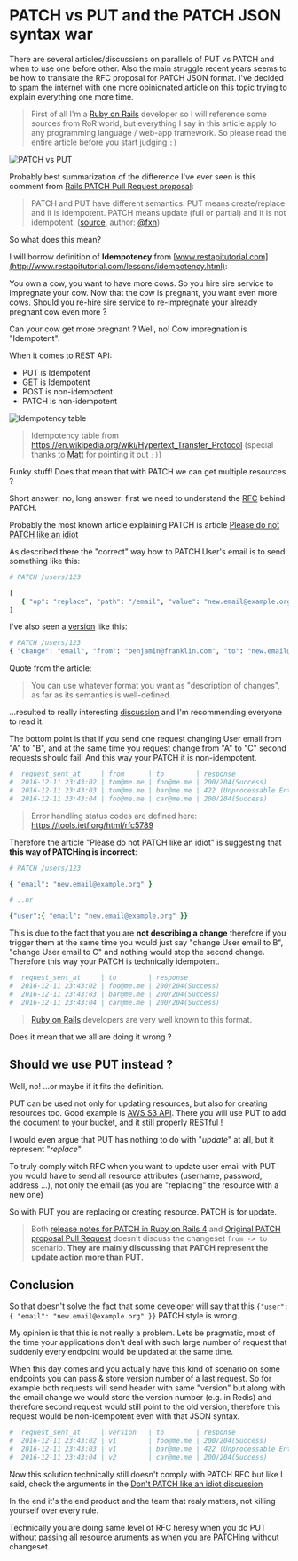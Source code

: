 # PATCH vs PUT and the PATCH JSON syntax war

There are several articles/discussions on parallels of PUT vs PATCH and
when to use one before other.
Also the main struggle recent years seems to be how to translate the RFC proposal
for PATCH JSON format.
I've decided to spam the internet with one more opinionated article on this topic
trying to explain everything one more time.


> First of all I'm a [Ruby on Rails](http://rubyonrails.org/) developer so I will reference some
> sources from RoR world, but everything I say in this article apply to any programming language / web-app
> framework. So please read the entire article before you start judging `:)`


![PATCH vs PUT](https://raw.githubusercontent.com/equivalent/scrapbook2/master/assets/images/2016/put-or-patch.jpg)

Probably best summarization of the difference I've ever seen is this comment
from [Rails PATCH Pull Request proposal](https://github.com/rails/rails/pull/505):

> PATCH and PUT have different semantics. PUT means create/replace and it is idempotent.
> PATCH means update (full or partial) and it is not idempotent. ([source](https://github.com/rails/rails/pull/505#issuecomment-3225622), author: [@fxn](https://github.com/fxn))

So what does this mean?

I will borrow definition of **Idempotency** from [www.restapitutorial.com](http://www.restapitutorial.com/lessons/idempotency.html):

You own a cow, you want to have more cows. So you hire sire service to impregnate your cow.
Now that the cow is pregnant, you want even more cows. Should you re-hire sire service to re-impregnate your
already pregnant cow even more ?

Can your cow get more pregnant ? Well, no! Cow impregnation is "Idempotent".

When it comes to REST API:

* PUT is Idempotent
* GET is Idempotent
* POST is non-idempotent
* PATCH is non-idempotent

![Idempotency table](https://raw.githubusercontent.com/equivalent/scrapbook2/master/assets/images/2016/put-patch-idempotance-table.png) 

> Idempotency table from https://en.wikipedia.org/wiki/Hypertext_Transfer_Protocol  (special thanks to [Matt](https://github.com/orgs/Pobble/people/MatthijsHovelynck) for pointing it out `;)`)

Funky stuff! Does that mean that with PATCH we can get multiple
resources ?

Short answer: no, long answer: first we need to understand
the [RFC](https://tools.ietf.org/html/rfc5789) behind PATCH.

Probably the most known article explaining PATCH is article
[Please do not PATCH like an idiot](http://williamdurand.fr/2014/02/14/please-do-not-patch-like-an-idiot/)

As described there the "correct" way how to PATCH User's email is to send something like this:

```ruby
# PATCH /users/123

[
   { "op": "replace", "path": "/email", "value": "new.email@example.org" }
]
```


I've also seen a [version](http://softwareengineering.stackexchange.com/questions/260818/why-patch-method-is-not-idempotent) like this:

```ruby
# PATCH /users/123
{ "change": "email", "from": "benjamin@franklin.com", "to": "new.email@example.org" }
```

Quote from the article:

> You can use whatever format you want as "description of changes", as
> far as its semantics is well-defined.

...resulted to really interesting
[discussion](http://williamdurand.fr/2014/02/14/please-do-not-patch-like-an-idiot/#disqus_thread) and I'm recommending
everyone to read it.

The bottom point is that if you send one request changing User email from "A"
to "B", and at the same time you request change from "A" to "C" second
requests should fail! And this way your PATCH it is non-idempotent.

```ruby
#  request_sent_at     | from      | to        | response
#  2016-12-11 23:43:02 | tom@me.me | foo@me.me | 200/204(Success)
#  2016-12-11 23:43:03 | tom@me.me | bar@me.me | 422 (Unprocessable Entity)
#  2016-12-11 23:43:04 | foo@me.me | car@me.me | 200/204(Success)
```

> Error handling status codes are defined here: https://tools.ietf.org/html/rfc5789

Therefore the article "Please do not PATCH like an idiot" is suggesting that **this way of PATCHing is incorrect**:

```ruby
# PATCH /users/123

{ "email": "new.email@example.org" }

# ..or

{"user":{ "email": "new.email@example.org" }}
```

This is due to the fact that you are **not describing a change**
therefore if you trigger them at the same time you would just say
"change User email to B", "change User email to C" and nothing would stop the second change.
Therefore this way your PATCH is technically idempotent.

```ruby
#  request_sent_at     | to        | response
#  2016-12-11 23:43:02 | foo@me.me | 200/204(Success)
#  2016-12-11 23:43:03 | bar@me.me | 200/204(Success)
#  2016-12-11 23:43:04 | car@me.me | 200/204(Success)
```

> [Ruby on Rails](http://rubyonrails.org/) developers are very well known to this format.

Does it mean that we all are doing it wrong ?

## Should we use PUT instead ?

Well, no! ...or maybe if it fits the definition.

PUT can be used not only for updating resources, but also for creating resources
too. Good example is [AWS S3 API](http://docs.aws.amazon.com/AmazonS3/latest/API/RESTObjectPUT.html).
There you will use PUT to add the document to your bucket, and it still
properly RESTful !

I would even argue that PUT has nothing to do with
"*update*" at all, but it represent "*replace*".

To truly comply witch RFC when you want to update user email with
PUT you would have to send all resource attributes (username, password,
address ...), not only the email (as you are "replacing" the resource with a new one)

So with PUT you are replacing or creating resource.
PATCH is for update.

> Both [release notes for PATCH in Ruby on Rails 4](http://weblog.rubyonrails.org/2012/2/26/edge-rails-patch-is-the-new-primary-http-method-for-updates/)
> and [Original PATCH proposal Pull Request](https://github.com/rails/rails/pull/505)
> doesn't discuss the changeset `from -> to` scenario. **They are mainly discussing that PATCH
> represent the update action more than PUT.**

## Conclusion

So that doesn't solve the fact that some developer will say that this
`{"user":{ "email": "new.email@example.org" }}` PATCH style is wrong.

My opinion is that this is not really a problem. Lets be pragmatic, most of the time your
applications don't deal with such large number of request that suddenly
every endpoint would be updated at the same time.

When this day comes and you actually have
this kind of scenario on some endpoints you can pass & store version number
of a last request. So for example both requests will send header with same
"version" but along with the email change we would store the
version number (e.g. in Redis) and
therefore second request would still point to the old version,
therefore this request would be non-idempotent even with that JSON syntax.

```ruby
#  request_sent_at     | version   | to        | response
#  2016-12-11 23:43:02 | v1        | foo@me.me | 200/204(Success)
#  2016-12-11 23:43:03 | v1        | bar@me.me | 422 (Unprocessable Entity)
#  2016-12-11 23:43:04 | v2        | car@me.me | 200/204(Success)
```

Now this solution technically still
doesn't comply with PATCH RFC but like I said, check the arguments in
the [Don't PATCH like an idiot discussion](http://williamdurand.fr/2014/02/14/please-do-not-patch-like-an-idiot/#disqus_thread)

In the end it's the end product and the team that realy matters,
not killing yourself over every rule.

Technically you are doing same level of RFC heresy when you do PUT
without passing all resource aruments as when you are PATCHing without changeset.
